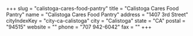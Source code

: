 +++
slug = "calistoga-cares-food-pantry"
title = "Calistoga Cares Food Pantry"
name = "Calistoga Cares Food Pantry"
address = "1407 3rd Street"
cityIndexKey = "city-ca-calistoga"
city = "Calistoga"
state = "CA"
postal = "94515"
website = ""
phone = "707 942-6042"
fax = ""
+++

